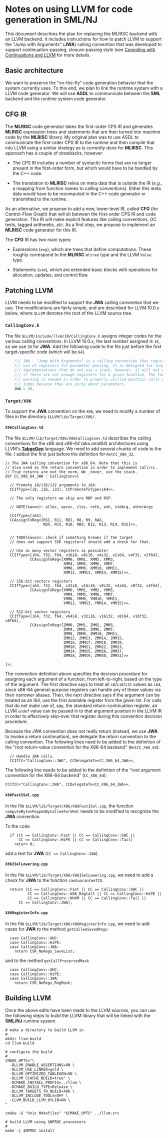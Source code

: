 # Notes on using LLVM for code generation in SML/NJ

This document describes the plan for replacing the MLRISC backend
with an LLVM backend.  It includes instructions for how to patch
LLVM to support the "Jump with Arguments" (**JWA**) calling convention that
was developed to support continuation-passing, closure-passing
style (see [Compiling with Continuations and LLVM](https://doi.org/10.4204/EPTCS.285.5)
for more details.

## Basic architecture

We want to preserve the "on-the-fly" code generation behavior that the
system currently uses.  To this end, we plan to link the runtime system
with a LLVM code generator.  We will use **ASDL** to communicate between
the **SML** backend and the runtime system code generator.

## CFG IR

The **MLRISC** code generator takes the first-order CPS IR and generates
**MLRISC** expression trees and statements that are then turned into
machine code by the **MLRISC** library.  My original plan was to use
ASDL to communicate the first-order CPS IR to the runtime and then
compile that into LLVM using a similar strategy as is currently done
for **MLRISC**.  This approach has a couple of drawbacks, however:

* The CPS IR includes a number of syntactic forms that are no longer
  present in the first-order form, but which would have to be handled
  by the C++ code.

* The translation to **MLRISC** relies on meta data that is outside the
  IR (*e.g.*, a mapping from function names to calling conventions).
  Either this meta data would have to be recomputed in the C++ code
  generator or transmitted to the runtime.

As an alternative, we propose to add a new, lower-level IR, called
**CFG** (for Control-Flow Graph) that will sit between the first-order
CPS IR and code generation.  This IR will make explicit features like
calling conventions, GC tests, tagged arithmetic, *etc*.  As a first
step, we propose to implement an **MLRISC** code generator for this IR.

The **CFG** IR has two main types:

* Expressions (`exp`), which are trees that define computations.  These roughly
  correspond to the **MLRISC** `mltree` type and the LLVM `Value`
  type.

* Statements (`stm`), which are extended basic blocks with operations
  for allocation, updates, and control flow.

## Patching LLVM

LLVM needs to be modified to support the **JWA** calling convention
that we use.  The modifications are fairly simple, and are
described for LLVM 10.0.x below, where `$LLVM` denotes the root of
the LLVM source tree.

### `CallingConv.h`

The file `$LLVM/include/llvm/IR/CallingConv.h` assigns integer codes for
the various calling conventions.  In LLVM 10.0.x, the last number assigned
is `19`, so we use `20` for **JWA**.  Add the following code to the file just
before the first target-specific code (which will be `64`).

````C
    /// JWA - "Jump With Arguments" is a calling convention that requires the
    /// use of registers for parameter passing. It is designed for language
    /// implementations that do not use a stack, however, it will not warn
    /// if there are not enough registers for a given function. The lack of
    /// warning is needed in order to properly utilize musttail calls as
    /// jumps because they are picky about parameters.
    JWA = 20,
````

### `Target/X86`

To support the **JWA** convention on the `X86`, we need to modify a number
of files in the directory `$LLVM/lib/Target/X86/`.

#### `X86CallingConv.td`

The file `$LLVM/lib/Target/X86/X86CallingConv.td` describes the calling
conventions for the *x86* and *x86-64* (aka *amd64*) architectures
using LLVM's [**TabgeGen**](https://llvm.org/docs/TableGen/) language.
We need to add several chunks of code to the file.  I added the first
just before the definition for `RetCC_X86_32`.

````
// The JWA calling convention for x86_64. Note that this is
// also used as the return convention in order to implement call/cc.
// True returns are not the norm. We _never_ use the stack.
def CC_X86_64_JWA : CallingConv<[

  // Promote i8/i16/i32 arguments to i64.
  CCIfType<[i8, i16, i32], CCPromoteToType<i64>>,

  // The only registers we skip are RBP and RSP.

  // NOTE(kavon): alloc, vproc, clos, retk, exh, stdArg, otherArgs

  CCIfType<[i64],
  CCAssignToReg<[RSI, R11, RDI, R8, R9, RAX,
                 RDX, RCX, R10, RBX, R12, R13, R14, R15]>>,


  // TODO(kavon): check if something breaks if the target
  // does not support SSE registers? should add a check for that.

  // Use as many vector registers as possible!
  CCIfType<[i64, f32, f64, v16i8, v8i16, v4i32, v2i64, v4f32, v2f64],
           CCAssignToReg<[XMM0, XMM1, XMM2, XMM3,
                          XMM4, XMM5, XMM6, XMM7,
                          XMM8, XMM9, XMM10, XMM11,
                          XMM12, XMM13, XMM14, XMM15]>>,

  // 256-bit vectors registers
  CCIfType<[i64, f32, f64, v32i8, v16i16, v8i32, v4i64, v8f32, v4f64],
           CCAssignToReg<[YMM0, YMM1, YMM2, YMM3,
                          YMM4, YMM5, YMM6, YMM7,
                          YMM8, YMM9, YMM10, YMM11,
                          YMM12, YMM13, YMM14, YMM15]>>,

  // 512-bit vector registers
  CCIfType<[i64, f32, f64, v64i8, v32i16, v16i32, v8i64, v16f32, v8f64],
           CCAssignToReg<[ZMM0, ZMM1, ZMM2, ZMM3,
                          ZMM4, ZMM5, ZMM6, ZMM7,
                          ZMM8, ZMM9, ZMM10, ZMM11,
                          ZMM12, ZMM13, ZMM14, ZMM15,
                          ZMM16, ZMM17, ZMM18, ZMM19,
                          ZMM20, ZMM21, ZMM22, ZMM23,
                          ZMM24, ZMM25, ZMM26, ZMM27,
                          ZMM28, ZMM29, ZMM30, ZMM31]>>

]>;
````

The convention definition above specifies the decision procedure for assigning
each argument of a function, from left-to-right, based on the type of the
argument.  The first directive says to treat all `i8`/`i16`/`i32` values
as `i64`, since x86-64 general-purpose registers can handle any of these
values via their narrower aliases.  Then, the next directive says if the
argument can be treated as an i64, use the first available register from
the given list.  For calls that do not make use of, say, the standard
return-continuation register, an LLVM `undef` value can be passed in to
that argument position in the LLVM IR in order to effectively skip-over
that register during this convention decision procedure.

Because the JWA convention does not really return (instead, we use **JWA**
to invoke a return continuation), we delegate the return convention to
the calling convention.  The following lines need to be added to the
definition of the "root return-value convention for the X86-64 backend"
(`RetCC_X86_64`):

````
  // Handle JWA calls.
  CCIfCC<"CallingConv::JWA", CCDelegateTo<CC_X86_64_JWA>>,
````

The following line needs to be added to the definition of the
"root argument convention for the X86-64 backend" (`CC_X86_64`):

````
CCIfCC<"CallingConv::JWA", CCDelegateTo<CC_X86_64_JWA>>,
````

#### `X86FastISel.cpp`

In the file `$LLVM/lib/Target/X86/X86FastISel.cpp`, the function
`computeBytesPoppedByCalleeForSRet` needs to be modified to
recognize the **JWA** convention.

To the code
````
  if (CC == CallingConv::Fast || CC == CallingConv::GHC ||
      CC == CallingConv::HiPE || CC == CallingConv::Tail)
    return 0;
````
add a test for **JWA** (`CC == CallingConv::JWA`).

#### `X86ISelLowering.cpp`

In the file `$LLVM/lib/Target/X86/X86ISelLowering.cpp`, we need to add
a check for **JWA** to the function `canGuaranteeTCO`.

````
  return (CC == CallingConv::Fast || CC == CallingConv::GHC ||
          CC == CallingConv::X86_RegCall || CC == CallingConv::HiPE ||
          CC == CallingConv::HHVM || CC == CallingConv::Tail ||
	  CC == CallingConv::JWA);
````

#### `X86RegisterInfo.cpp`

In the file `$LLVM/lib/Target/X86/X86RegisterInfo.cpp`, we need to add
cases for **JWA** to the method `getCalleeSavedRegs`:
````
  case CallingConv::GHC:
  case CallingConv::HiPE:
  case CallingConv::JWA:
    return CSR_NoRegs_SaveList;
````
and to the method `getCallPreservedMask`
````
  case CallingConv::GHC:
  case CallingConv::HiPE:
  case CallingConv::JWA:
    return CSR_NoRegs_RegMask;
````

## Building LLVM

Once the above edits have been made to the LLVM sources, you can use the
following steps to build the LLVM library that will be linked with the
**SML/NJ** runtime system.

````
# make a directory to build LLVM in
#
mkdir llvm-build
cd llvm-build

# configure the build
#
CMAKE_OPTS="\
  -DLLVM_ENABLE_ASSERTIONS=ON \
  -DLLVM_USE_LINKER=gold \
  -DLLVM_OPTIMIZED_TABLEGEN=ON \
  -DLLVM_CCACHE_BUILD=true" \
  -DCMAKE_INSTALL_PREFIX=../llvm \
  -DCMAKE_BUILD_TYPE=Release \
  -DLLVM_TARGETS_TO_BUILD=X86 \
  -DLLVM_INCLUDE_TOOLS=OFF \
  -LLVM_BUILD_LLVM_DYLIB=ON \
"

cmake -G "Unix Makefiles" "$CMAKE_OPTS" ../llvm-src

# build LLVM using $NPROC processors
#
make -j $NPROC install
````
